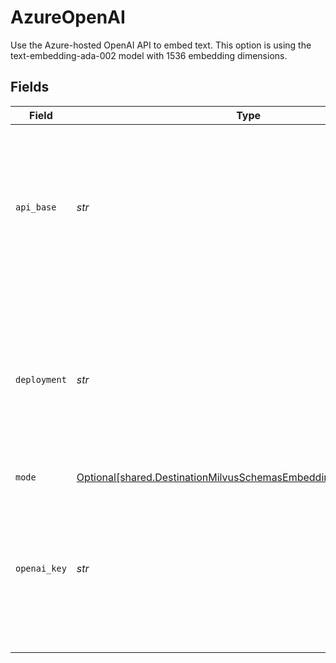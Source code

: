 # AzureOpenAI

Use the Azure-hosted OpenAI API to embed text. This option is using the text-embedding-ada-002 model with 1536 embedding dimensions.


## Fields

| Field                                                                                                                                    | Type                                                                                                                                     | Required                                                                                                                                 | Description                                                                                                                              | Example                                                                                                                                  |
| ---------------------------------------------------------------------------------------------------------------------------------------- | ---------------------------------------------------------------------------------------------------------------------------------------- | ---------------------------------------------------------------------------------------------------------------------------------------- | ---------------------------------------------------------------------------------------------------------------------------------------- | ---------------------------------------------------------------------------------------------------------------------------------------- |
| `api_base`                                                                                                                               | *str*                                                                                                                                    | :heavy_check_mark:                                                                                                                       | The base URL for your Azure OpenAI resource.  You can find this in the Azure portal under your Azure OpenAI resource                     | https://your-resource-name.openai.azure.com                                                                                              |
| `deployment`                                                                                                                             | *str*                                                                                                                                    | :heavy_check_mark:                                                                                                                       | The deployment for your Azure OpenAI resource.  You can find this in the Azure portal under your Azure OpenAI resource                   | your-resource-name                                                                                                                       |
| `mode`                                                                                                                                   | [Optional[shared.DestinationMilvusSchemasEmbeddingEmbeddingMode]](../../models/shared/destinationmilvusschemasembeddingembeddingmode.md) | :heavy_minus_sign:                                                                                                                       | N/A                                                                                                                                      |                                                                                                                                          |
| `openai_key`                                                                                                                             | *str*                                                                                                                                    | :heavy_check_mark:                                                                                                                       | The API key for your Azure OpenAI resource.  You can find this in the Azure portal under your Azure OpenAI resource                      |                                                                                                                                          |